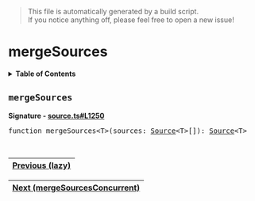 > This file is automatically generated by a build script.<br>If you notice anything off, please feel free to open a new issue!

# mergeSources

<details><summary><b>Table of Contents</b></summary>

1. [<code>mergeSources</code>](#mergeSources)</details>

## <a name="mergeSources"></a><code>mergeSources</code>

<b>Signature - [source.ts#L1250](..\/..\/packages\/core\/src\/source.ts#L1250)</b>

<pre>function mergeSources&lt;T&gt;(sources: <a href="00-Source.md#Source-Interface">Source</a>&lt;T&gt;[]): <a href="00-Source.md#Source-Interface">Source</a>&lt;T&gt;</pre><br>

| [Previous \(lazy\)](24-lazy.md#readme) |
| --- |

<div align="right">

| [Next \(mergeSourcesConcurrent\)](26-mergeSourcesConcurrent.md#readme) |
| --- |
</div>
